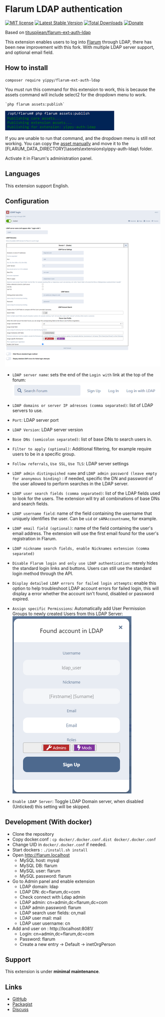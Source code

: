 # Flarum LDAP authentication

[![MIT license](https://img.shields.io/badge/license-MIT-blue.svg)](https://github.com/Yippy/flarum-ext-auth-ldap/blob/master/LICENSE) [![Latest Stable Version](https://img.shields.io/packagist/v/yippy/flarum-ext-auth-ldap.svg)](https://packagist.org/packages/yippy/flarum-ext-auth-ldap) [![Total Downloads](https://img.shields.io/packagist/dt/yippy/flarum-ext-auth-ldap.svg)](https://packagist.org/packages/yippy/flarum-ext-auth-ldap) [![Donate](https://img.shields.io/badge/-Buy%20Me%20a%20Coffee-ff5f5f?logo=ko-fi&logoColor=white)](https://www.buymeacoffee.com/yippy)

Based on [tituspijean/flarum-ext-auth-ldap](https://github.com/tituspijean/flarum-ext-auth-ldap)

This extension enables users to log into [Flarum](https://github.com/flarum/core) through LDAP, there has been new improvement with this fork. With multiple LDAP server support, and optional email field.

## How to install

`composer require yippy/flarum-ext-auth-ldap`

You must run this command for this extension to work, this is because the assets command will include select2 for the dropdown menu to work.

    `php flarum assets:publish`

![Run Flarum Assets Command](https://github.com/Yippy/flarum-ext-auth-ldap/raw/master/assets/images/run_flarum_assets_command.png)

If you are unable to run that command, and the dropdown menu is still not working. You can copy the [asset manually](https://github.com/Yippy/flarum-ext-auth-ldap/tree/master/assets) and move it to the [FLARUM_DATA_DIRECTORY]\assets\extensions\yippy-auth-ldap\ folder.

Activate it in Flarum's administration panel.

## Languages

This extension support English.

## Configuration

![Screenshot](https://github.com/Yippy/flarum-ext-auth-ldap/raw/master/assets/images/ldap_login_settings.png)

- `LDAP server name`: sets the end of the `Login with` link at the top of the forum: ![image](https://github.com/Yippy/flarum-ext-auth-ldap/raw/master/assets/images/ldap_login_header.png)

- `LDAP domains or server IP adresses (comma separated)`: list of LDAP servers to use.
- `Port`: LDAP server port
- `LDAP Version`: LDAP server version
- `Base DNs (semicolon separated)`: list of base DNs to search users in.
- `Filter to apply (optional)`: Additional filtering, for example require users to be in a specific group.
- `Follow referrals`, `Use SSL`, `Use TLS`: LDAP server settings
- `LDAP admin distinguished name` and `LDAP admin password (leave empty for anonymous binding)` : if needed, specific the DN and password of the user allowed to perform searches in the LDAP server.
- `LDAP user search fields (comma separated)`: list of the LDAP fields used to look for the users. The extension will try all combinations of base DNs and search fields.
- `LDAP username field`: name of the field containing the username that uniquely identifies the user. Can be `uid` or `sAMAccountname`, for example.
- `LDAP email field (optional)`: name of the field containing the user's email address. The extension will use the first email found for the user's registration in Flarum. 
- `LDAP nickname search fields, enable Nicknames extension (comma separated)`

- `Disable Flarum login and only use LDAP authentication`: merely hides the standard login links and buttons. Users can still use the standard login method through the API.
- `Display detailed LDAP errors for failed login attempts`: enable this option to help troubleshoot LDAP account errors for failed login, this will display a error whether the account isn't found, disabled or password expired.

- `Assign specific Permissions`: Automatically add User Permission Groups to newly created Users from this LDAP Server: ![image](https://github.com/Yippy/flarum-ext-auth-ldap/raw/master/assets/images/ldap_new_user_confirmation_popup.png)

- `Enable LDAP Server`: Toggle LDAP Domain server, when disabled (Unticked) this setting will be skipped.

## Development (With docker)

- Clone the repository
- Copy docker.conf : `cp docker/.docker.conf.dist docker/.docker.conf`
- Change UID in `docker/.docker.conf` if needed.
- Start dockers : `./install.sh install`
- Open http://flarum.localhost
  * MySQL host: mysql
  * MySQL DB: flarum
  * MySQL user: flarum
  * MySQL password: flarum
- Go to Admin panel and enable extension
  * LDAP domain: ldap
  * LDAP DN: dc=flarum,dc=com
  * Check connect with Ldap admin
  * LDAP admin: cn=admin,dc=flarum,dc=com
  * LDAP admin password: flarum
  * LDAP search user fields: cn,mail
  * LDAP user mail: mail
  * LDAP user username: cn
- Add and user on : http://localhost:8081/
  * Login: cn=admin,dc=flarum,dc=com
  * Password: flarum
  * Create a new entry -> Default -> inetOrgPerson

## Support

This extension is under **minimal maintenance**.

## Links

- [GitHub](https://github.com/Yippy/flarum-ext-auth-ldap)
- [Packagist](https://packagist.org/packages/yippy/flarum-ext-auth-ldap)
- [Discuss](https://discuss.flarum.org/d/34414-ldap-login-extension-with-multiple-ldap-server-support)